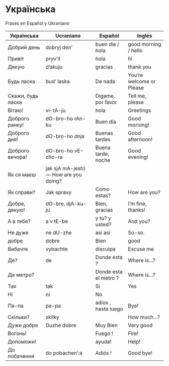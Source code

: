# Українська 

Frases en Español y Ukraniano

Українська | Ucraniano  | Español | Inglés 
---|---|---|---
Добрий день |  dobryj den’  | buen día / hola | good morning /  hello  | 
Привіт |  pryv’it  | hola |  hi
Дякую | d’akuju | gracias | thank you
Будь ласка |bud’ laska | De nada | You’re welcome or Please
Скажи, будь ласка | | Digame, por favor | Tell me, please 
  Вітаю! | vi-tA-ju | hola | Greetings
 Доброго ранку! | dO-bro-ho rAn-ku | Buen día |  Good morning!
Доброго дня! | dO-bro-ho dnja | Buenas tardes |  Good afternoon!
Доброго вечора! | dO-bro-ho vE-cho-ra | Buena tarde, noche | Good evening!
  Як ся маєш |jak sjA mA-jesh) — How are you doing?
Як справи? | Jak spravy | Como estas? | How are you?
  Добре, дякую! | dO-bre, djA-ku-ju| Bien, gracias |  I’m fine, thanks!
А в тебе? |a v tE-be| y tu? y usted?| And you?
 Не дуже|ne dU-zhe | asi asi| So-so.
  добре |   dobre |   Bien |   good
Вибачте | vybachte | disculpa | Excuse me 
Де? | de | Donde esta ? | Where is…?
Де метро? |   | Donde esta el metro ? | Where is…?
Так |tak | Si | Yes
 Ні |ni |No
Па-па |pa-pa| adios , hasta luego | Bye!
Скільки? | skilky||  How much…? 
Дуже добре | Duzhe dobre | Muy Bien | Very good
Вогонь!  |  | Fuego !  | Fire!
Допоможи! |  | ayuda! | Help! 
До побачення |do pobachen’:a | Adiós ! | Good bye!
